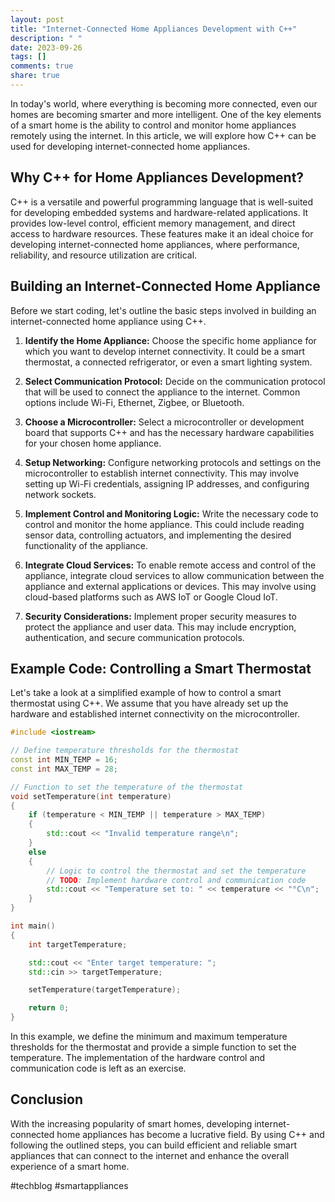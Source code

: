 ```yaml
---
layout: post
title: "Internet-Connected Home Appliances Development with C++"
description: " "
date: 2023-09-26
tags: []
comments: true
share: true
---
```


In today's world, where everything is becoming more connected, even our homes are becoming smarter and more intelligent. One of the key elements of a smart home is the ability to control and monitor home appliances remotely using the internet. In this article, we will explore how C++ can be used for developing internet-connected home appliances.

## Why C++ for Home Appliances Development?

C++ is a versatile and powerful programming language that is well-suited for developing embedded systems and hardware-related applications. It provides low-level control, efficient memory management, and direct access to hardware resources. These features make it an ideal choice for developing internet-connected home appliances, where performance, reliability, and resource utilization are critical.

## Building an Internet-Connected Home Appliance

Before we start coding, let's outline the basic steps involved in building an internet-connected home appliance using C++.

1. **Identify the Home Appliance:** Choose the specific home appliance for which you want to develop internet connectivity. It could be a smart thermostat, a connected refrigerator, or even a smart lighting system.

2. **Select Communication Protocol:** Decide on the communication protocol that will be used to connect the appliance to the internet. Common options include Wi-Fi, Ethernet, Zigbee, or Bluetooth.

3. **Choose a Microcontroller:** Select a microcontroller or development board that supports C++ and has the necessary hardware capabilities for your chosen home appliance.

4. **Setup Networking:** Configure networking protocols and settings on the microcontroller to establish internet connectivity. This may involve setting up Wi-Fi credentials, assigning IP addresses, and configuring network sockets.

5. **Implement Control and Monitoring Logic:** Write the necessary code to control and monitor the home appliance. This could include reading sensor data, controlling actuators, and implementing the desired functionality of the appliance.

6. **Integrate Cloud Services:** To enable remote access and control of the appliance, integrate cloud services to allow communication between the appliance and external applications or devices. This may involve using cloud-based platforms such as AWS IoT or Google Cloud IoT.

7. **Security Considerations:** Implement proper security measures to protect the appliance and user data. This may include encryption, authentication, and secure communication protocols.

## Example Code: Controlling a Smart Thermostat

Let's take a look at a simplified example of how to control a smart thermostat using C++. We assume that you have already set up the hardware and established internet connectivity on the microcontroller.

```cpp
#include <iostream>

// Define temperature thresholds for the thermostat
const int MIN_TEMP = 16;
const int MAX_TEMP = 28;

// Function to set the temperature of the thermostat
void setTemperature(int temperature)
{
    if (temperature < MIN_TEMP || temperature > MAX_TEMP)
    {
        std::cout << "Invalid temperature range\n";
    }
    else
    {
        // Logic to control the thermostat and set the temperature
        // TODO: Implement hardware control and communication code
        std::cout << "Temperature set to: " << temperature << "°C\n";
    }
}

int main()
{
    int targetTemperature;

    std::cout << "Enter target temperature: ";
    std::cin >> targetTemperature;

    setTemperature(targetTemperature);

    return 0;
}
```

In this example, we define the minimum and maximum temperature thresholds for the thermostat and provide a simple function to set the temperature. The implementation of the hardware control and communication code is left as an exercise.

## Conclusion

With the increasing popularity of smart homes, developing internet-connected home appliances has become a lucrative field. By using C++ and following the outlined steps, you can build efficient and reliable smart appliances that can connect to the internet and enhance the overall experience of a smart home.

#techblog #smartappliances